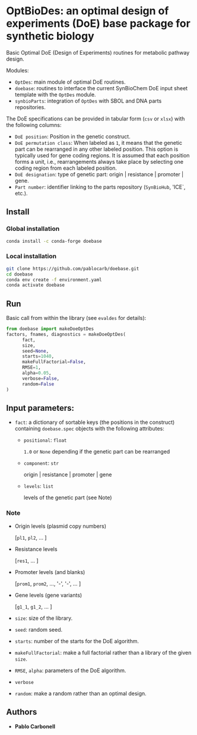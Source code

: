 # OptBioDes: an optimal design of experiments (DoE) base package for synthetic biology

Basic Optimal DoE (Design of Experiments) routines for metabolic pathway design.

Modules:

* `OptDes`: main module of optimal DoE routines.
* `doebase`: routines to interface the current SynBioChem DoE input sheet template with the `OptDes` module.
* `synbioParts`: integration of `OptDes` with SBOL and DNA parts repositories.

The DoE specifications can be provided in tabular form (`csv` or `xlsx`) with the following columns:

 * `DoE position`: Position in the genetic construct.
 * `DoE permutation class`: When labeled as `1`, it means that the genetic part can be rearranged in any other labeled position. This option is typically used for gene coding regions. It is assumed that each position forms a unit, i.e., rearrangements always take place by selecting one coding region from each labeled position.
 * `DoE designation`: type of genetic part: origin | resistance | promoter | gene.
 * `Part number`: identifier linking to the parts repository (`SynBioHub`, 'ICE`, etc.).


## Install
### Global installation
```bash
conda install -c conda-forge doebase
```
### Local installation
```bash
git clone https://github.com/pablocarb/doebase.git
cd doebase
conda env create -f environment.yaml
conda activate doebase
```

## Run
Basic call from within the library (see `evaldes` for details):

```python
from doebase import makeDoeOptDes
factors, fnames, diagnostics = makeDoeOptDes(
      fact,
      size,
      seed=None,
      starts=1040,
      makeFullFactorial=False,
      RMSE=1,
      alpha=0.05,
      verbose=False,
      random=False
)
```

## Input parameters:

* `fact`: a dictionary of sortable keys (the positions in the construct) containing `doebase.spec` objects with the following attributes:

  *  `positional`: `float`

      `1.0` or `None` depending if the genetic part can be rearranged

  *  `component`: `str`

      origin | resistance | promoter | gene

  *  `levels`: `list`

      levels of the genetic part (see Note)

### Note

  *  Origin levels (plasmid copy numbers)                   

        [`pl1`, `pl2`, ... ]

  *  Resistance levels

        [`res1`, ... ]

  *  Promoter levels (and blanks)

        [`prom1`, `prom2`, ..., '-', '-', ... ]

  *  Gene levels (gene variants)

        [`g1_1`, `g1_2`, ... ]

* `size`: size of the library.
* `seed`: random seed.
* `starts`: number of the starts for the DoE algorithm.
* `makeFullFactorial`: make a full factorial rather than a library of the given `size`.
* `RMSE`, `alpha`: parameters of the DoE algorithm.
* `verbose`
* `random`: make a random rather than an optimal design.

## Authors

* **Pablo Carbonell** 
